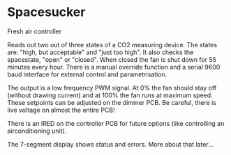 Spacesucker
===========

Fresh air controller


Reads out two out of three states of a CO2 measuring device. The states are: "high, but acceptable" and "just too high".
It also checks the spacestate, "open" or "closed". When closed the fan is shut down for 55 minutes every hour.
There is a manual override function and a serial 9600 baud interface for external control and parametrisation.

The output is a low frequency PWM signal. At 0% the fan should stay off (without drawing current) and at 100% the fan
runs at maximum speed. These setpoints can be adjusted on the dimmer PCB. Be careful, there is live voltage on almost
the entire PCB!

There is an IRED on the controller PCB for future options (like controlling an airconditioning unit).

The 7-segment display shows status and errors. More about that later...
